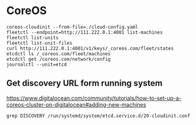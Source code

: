<!-- -*- coding: utf-8; -*- -->

CoreOS
======

    coreos-cloudinit --from-file=./cloud-config.yaml
    fleetctl --endpoint=http://111.222.0.1:4001 list-machines
    fleetctl list-units
    fleetctl list-unit-files
    curl http://111.222.0.1:4001/v1/keys/_coreos.com/fleet/states
    etcdctl ls /_coreos.com/fleet/machines
    etcdctl get /coreos.com/network/config
    journalctl --unit=etcd

Get discovery URL form running system
-------------------------------------

<https://www.digitalocean.com/community/tutorials/how-to-set-up-a-coreos-cluster-on-digitalocean#adding-new-machines>

    grep DISCOVERY /run/systemd/system/etcd.service.d/20-cloudinit.conf

